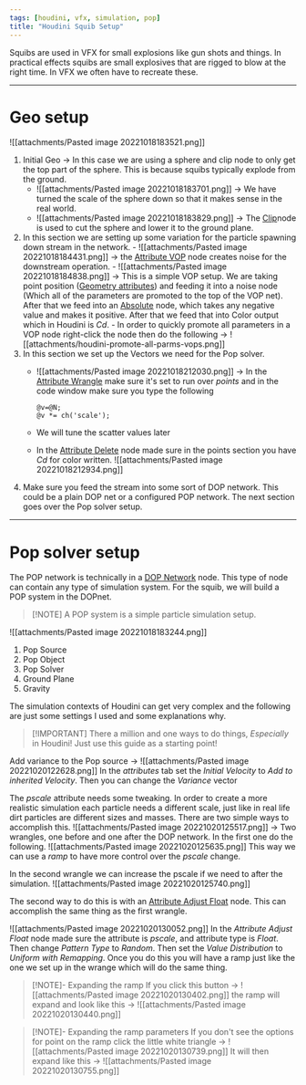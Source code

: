 ```yaml
---
tags: [houdini, vfx, simulation, pop]
title: "Houdini Squib Setup"
---
```


Squibs are used in VFX for small explosions like gun shots and things. In practical effects squibs are small explosives that are rigged to blow at the right time. In VFX we often have to recreate these.


---
# Geo setup
![[attachments/Pasted image 20221018183521.png]]
1. Initial Geo -> In this case we are using a sphere and clip node to only get the top part of the sphere. This is because squibs typically explode from the ground.
	- ![[attachments/Pasted image 20221018183701.png]] -> We have turned the scale of the sphere down so that it makes sense in the real world.
	- ![[attachments/Pasted image 20221018183829.png]] -> The [Clip](https://www.sidefx.com/docs/houdini/nodes/sop/clip)node is used to cut the sphere and lower it to the ground plane.
2. In this section we are setting up some variation for the particle spawning down stream in the network.
		- ![[attachments/Pasted image 20221018184431.png]] -> the [Attribute VOP](https://www.sidefx.com/docs/houdini/nodes/sop/attribvop.html) node creates noise for the downstream operation.
		- ![[attachments/Pasted image 20221018184838.png]] -> This is a simple VOP setup. We are taking point position ([Geometry attributes](https://www.sidefx.com/docs/houdini/model/attributes.html)) and feeding it into a noise node (Which all of the parameters are promoted to the top of the VOP net). After that we feed into an [Absolute](https://www.sidefx.com/docs/houdini/nodes/vop/abs.html) node, which takes any negative value and makes it positive. After that we feed that into Color output which in Houdini is *Cd*.
			- In order to quickly promote all parameters in a VOP node right-click the node then do the following -> ![[attachments/houdini-promote-all-parms-vops.png]]
3. In this section we set up the Vectors we need for the Pop solver.
	- ![[attachments/Pasted image 20221018212030.png]] -> In the [Attribute Wrangle](https://www.sidefx.com/docs/houdini/nodes/sop/attribwrangle.html) make sure it's set to run over *points* and in the code window make sure you type the following
		```vex
		@v=@N;
		@v *= ch('scale');
		```
 
	- We will tune the scatter values later
	- In the [Attribute Delete](https://www.sidefx.com/docs/houdini/nodes/sop/attribdelete.html) node made sure in the points section you have *Cd* for color written. ![[attachments/Pasted image 20221018212934.png]]
4. Make sure you feed the stream into some sort of DOP network. This could be a plain DOP net or a configured POP network. The next section goes over the Pop solver setup.
---
# Pop solver setup

The POP network is technically in a [DOP Network](https://www.sidefx.com/docs/houdini/nodes/sop/dopnet.html) node. This type of node can contain any type of simulation system. For the squib, we will build a POP system in the DOPnet. 

>[!NOTE] A POP system is a simple particle simulation setup.


![[attachments/Pasted image 20221018183244.png]]
1. Pop Source
2. Pop Object
3. Pop Solver
4. Ground Plane
5. Gravity

 The simulation contexts of Houdini can get very complex and the following are just some settings I used and some explanations why.

>[!IMPORTANT] There a million and one ways to do things, *Especially* in Houdini! Just use this guide as a starting point!

Add variance to the Pop source -> ![[attachments/Pasted image 20221020122628.png]]
In the *attributes* tab set the *Initial Velocity* to *Add to inherited Velocity*. Then you can change the *Variance* vector

The *pscale* attribute needs some tweaking. In order to create a more realistic simulation each particle needs a different scale, just like in real life dirt particles are different sizes and masses.  There are two simple ways to accomplish this.
![[attachments/Pasted image 20221020125517.png]] -> Two wrangles, one before and one after the DOP network.
In the first one do the following.
![[attachments/Pasted image 20221020125635.png]]
This way we can use a *ramp* to have more control over the *pscale* change.

In the second wrangle we can increase the pscale if we need to after the simulation.
![[attachments/Pasted image 20221020125740.png]]

The second way to do this is with an [Attribute Adjust Float](https://www.sidefx.com/docs/houdini/nodes/sop/attribadjustfloat.html)
node. This can accomplish the same thing as the first wrangle.

![[attachments/Pasted image 20221020130052.png]]
In the *Attribute Adjust Float* node made sure the attribute is *pscale*, and attribute type is *Float*. Then change *Pattern Type* to *Random*. Then set the *Value Distribution* to *Uniform with Remapping*. Once you do this you will have a ramp just like the one we set up in the wrange which will do the same thing.

>[!NOTE]- Expanding the ramp
> If you click this button -> ![[attachments/Pasted image 20221020130402.png]] the ramp will expand and look like this -> ![[attachments/Pasted image 20221020130440.png]]

>[!NOTE]- Expanding the ramp parameters
> If you don't see the options for point on the ramp click the little white triangle -> ![[attachments/Pasted image 20221020130739.png]] 
> It will then expand like this -> ![[attachments/Pasted image 20221020130755.png]]




